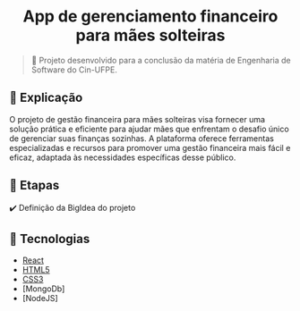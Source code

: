 <h1 align="center">App de gerenciamento financeiro para mães solteiras</h1>

  

> 🔎  Projeto desenvolvido para a conclusão da matéria de Engenharia de Software do Cin-UFPE.



## 📄 Explicação

O projeto de gestão financeira para mães solteiras visa fornecer uma solução prática e eficiente para ajudar mães que enfrentam o desafio único de gerenciar suas finanças sozinhas. A plataforma oferece ferramentas especializadas e recursos para promover uma gestão financeira mais fácil e eficaz, adaptada às necessidades específicas desse público.


## 🎯 Etapas

✔️ Definição da BigIdea do projeto


## 🚀 Tecnologias

- [React](https://img.shields.io/badge/React-20232A?style=for-the-badge&logo=react&logoColor=61DAFB)
- [HTML5](https://img.shields.io/badge/HTML5-E34F26?style=for-the-badge&logo=html5&logoColor=white)
- [CSS3](https://img.shields.io/badge/CSS3-1572B6?style=for-the-badge&logo=css3&logoColor=white)
- [MongoDb]
- [NodeJS]


